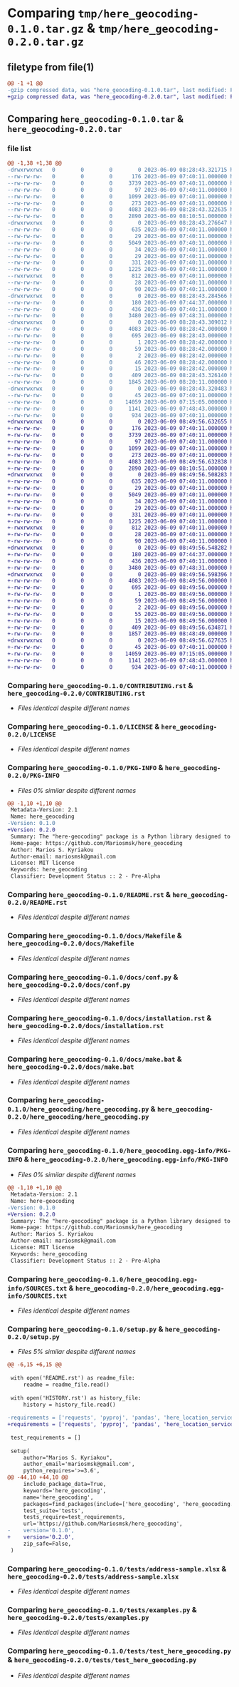 # Comparing `tmp/here_geocoding-0.1.0.tar.gz` & `tmp/here_geocoding-0.2.0.tar.gz`

## filetype from file(1)

```diff
@@ -1 +1 @@
-gzip compressed data, was "here_geocoding-0.1.0.tar", last modified: Fri Jun  9 08:28:43 2023, max compression
+gzip compressed data, was "here_geocoding-0.2.0.tar", last modified: Fri Jun  9 08:49:56 2023, max compression
```

## Comparing `here_geocoding-0.1.0.tar` & `here_geocoding-0.2.0.tar`

### file list

```diff
@@ -1,38 +1,38 @@
-drwxrwxrwx   0        0        0        0 2023-06-09 08:28:43.321715 here_geocoding-0.1.0/
--rw-rw-rw-   0        0        0      176 2023-06-09 07:40:11.000000 here_geocoding-0.1.0/AUTHORS.rst
--rw-rw-rw-   0        0        0     3739 2023-06-09 07:40:11.000000 here_geocoding-0.1.0/CONTRIBUTING.rst
--rw-rw-rw-   0        0        0       97 2023-06-09 07:40:11.000000 here_geocoding-0.1.0/HISTORY.rst
--rw-rw-rw-   0        0        0     1099 2023-06-09 07:40:11.000000 here_geocoding-0.1.0/LICENSE
--rw-rw-rw-   0        0        0      273 2023-06-09 07:40:11.000000 here_geocoding-0.1.0/MANIFEST.in
--rw-rw-rw-   0        0        0     4083 2023-06-09 08:28:43.322635 here_geocoding-0.1.0/PKG-INFO
--rw-rw-rw-   0        0        0     2890 2023-06-09 08:10:51.000000 here_geocoding-0.1.0/README.rst
-drwxrwxrwx   0        0        0        0 2023-06-09 08:28:43.276647 here_geocoding-0.1.0/docs/
--rw-rw-rw-   0        0        0      635 2023-06-09 07:40:11.000000 here_geocoding-0.1.0/docs/Makefile
--rw-rw-rw-   0        0        0       29 2023-06-09 07:40:11.000000 here_geocoding-0.1.0/docs/authors.rst
--rw-rw-rw-   0        0        0     5049 2023-06-09 07:40:11.000000 here_geocoding-0.1.0/docs/conf.py
--rw-rw-rw-   0        0        0       34 2023-06-09 07:40:11.000000 here_geocoding-0.1.0/docs/contributing.rst
--rw-rw-rw-   0        0        0       29 2023-06-09 07:40:11.000000 here_geocoding-0.1.0/docs/history.rst
--rw-rw-rw-   0        0        0      331 2023-06-09 07:40:11.000000 here_geocoding-0.1.0/docs/index.rst
--rw-rw-rw-   0        0        0     1225 2023-06-09 07:40:11.000000 here_geocoding-0.1.0/docs/installation.rst
--rwxrwxrwx   0        0        0      812 2023-06-09 07:40:11.000000 here_geocoding-0.1.0/docs/make.bat
--rw-rw-rw-   0        0        0       28 2023-06-09 07:40:11.000000 here_geocoding-0.1.0/docs/readme.rst
--rw-rw-rw-   0        0        0       90 2023-06-09 07:40:11.000000 here_geocoding-0.1.0/docs/usage.rst
-drwxrwxrwx   0        0        0        0 2023-06-09 08:28:43.284566 here_geocoding-0.1.0/here_geocoding/
--rw-rw-rw-   0        0        0      180 2023-06-09 07:44:37.000000 here_geocoding-0.1.0/here_geocoding/__init__.py
--rw-rw-rw-   0        0        0      436 2023-06-09 07:40:11.000000 here_geocoding-0.1.0/here_geocoding/cli.py
--rw-rw-rw-   0        0        0     3480 2023-06-09 07:48:31.000000 here_geocoding-0.1.0/here_geocoding/here_geocoding.py
-drwxrwxrwx   0        0        0        0 2023-06-09 08:28:43.309012 here_geocoding-0.1.0/here_geocoding.egg-info/
--rw-rw-rw-   0        0        0     4083 2023-06-09 08:28:42.000000 here_geocoding-0.1.0/here_geocoding.egg-info/PKG-INFO
--rw-rw-rw-   0        0        0      695 2023-06-09 08:28:43.000000 here_geocoding-0.1.0/here_geocoding.egg-info/SOURCES.txt
--rw-rw-rw-   0        0        0        1 2023-06-09 08:28:42.000000 here_geocoding-0.1.0/here_geocoding.egg-info/dependency_links.txt
--rw-rw-rw-   0        0        0       59 2023-06-09 08:28:42.000000 here_geocoding-0.1.0/here_geocoding.egg-info/entry_points.txt
--rw-rw-rw-   0        0        0        2 2023-06-09 08:28:42.000000 here_geocoding-0.1.0/here_geocoding.egg-info/not-zip-safe
--rw-rw-rw-   0        0        0       46 2023-06-09 08:28:42.000000 here_geocoding-0.1.0/here_geocoding.egg-info/requires.txt
--rw-rw-rw-   0        0        0       15 2023-06-09 08:28:42.000000 here_geocoding-0.1.0/here_geocoding.egg-info/top_level.txt
--rw-rw-rw-   0        0        0      409 2023-06-09 08:28:43.326140 here_geocoding-0.1.0/setup.cfg
--rw-rw-rw-   0        0        0     1845 2023-06-09 08:20:11.000000 here_geocoding-0.1.0/setup.py
-drwxrwxrwx   0        0        0        0 2023-06-09 08:28:43.320483 here_geocoding-0.1.0/tests/
--rw-rw-rw-   0        0        0       45 2023-06-09 07:40:11.000000 here_geocoding-0.1.0/tests/__init__.py
--rw-rw-rw-   0        0        0    14059 2023-06-09 07:15:05.000000 here_geocoding-0.1.0/tests/address-sample.xlsx
--rw-rw-rw-   0        0        0     1141 2023-06-09 07:48:43.000000 here_geocoding-0.1.0/tests/examples.py
--rw-rw-rw-   0        0        0      934 2023-06-09 07:40:11.000000 here_geocoding-0.1.0/tests/test_here_geocoding.py
+drwxrwxrwx   0        0        0        0 2023-06-09 08:49:56.632655 here_geocoding-0.2.0/
+-rw-rw-rw-   0        0        0      176 2023-06-09 07:40:11.000000 here_geocoding-0.2.0/AUTHORS.rst
+-rw-rw-rw-   0        0        0     3739 2023-06-09 07:40:11.000000 here_geocoding-0.2.0/CONTRIBUTING.rst
+-rw-rw-rw-   0        0        0       97 2023-06-09 07:40:11.000000 here_geocoding-0.2.0/HISTORY.rst
+-rw-rw-rw-   0        0        0     1099 2023-06-09 07:40:11.000000 here_geocoding-0.2.0/LICENSE
+-rw-rw-rw-   0        0        0      273 2023-06-09 07:40:11.000000 here_geocoding-0.2.0/MANIFEST.in
+-rw-rw-rw-   0        0        0     4083 2023-06-09 08:49:56.632838 here_geocoding-0.2.0/PKG-INFO
+-rw-rw-rw-   0        0        0     2890 2023-06-09 08:10:51.000000 here_geocoding-0.2.0/README.rst
+drwxrwxrwx   0        0        0        0 2023-06-09 08:49:56.508283 here_geocoding-0.2.0/docs/
+-rw-rw-rw-   0        0        0      635 2023-06-09 07:40:11.000000 here_geocoding-0.2.0/docs/Makefile
+-rw-rw-rw-   0        0        0       29 2023-06-09 07:40:11.000000 here_geocoding-0.2.0/docs/authors.rst
+-rw-rw-rw-   0        0        0     5049 2023-06-09 07:40:11.000000 here_geocoding-0.2.0/docs/conf.py
+-rw-rw-rw-   0        0        0       34 2023-06-09 07:40:11.000000 here_geocoding-0.2.0/docs/contributing.rst
+-rw-rw-rw-   0        0        0       29 2023-06-09 07:40:11.000000 here_geocoding-0.2.0/docs/history.rst
+-rw-rw-rw-   0        0        0      331 2023-06-09 07:40:11.000000 here_geocoding-0.2.0/docs/index.rst
+-rw-rw-rw-   0        0        0     1225 2023-06-09 07:40:11.000000 here_geocoding-0.2.0/docs/installation.rst
+-rwxrwxrwx   0        0        0      812 2023-06-09 07:40:11.000000 here_geocoding-0.2.0/docs/make.bat
+-rw-rw-rw-   0        0        0       28 2023-06-09 07:40:11.000000 here_geocoding-0.2.0/docs/readme.rst
+-rw-rw-rw-   0        0        0       90 2023-06-09 07:40:11.000000 here_geocoding-0.2.0/docs/usage.rst
+drwxrwxrwx   0        0        0        0 2023-06-09 08:49:56.548282 here_geocoding-0.2.0/here_geocoding/
+-rw-rw-rw-   0        0        0      180 2023-06-09 07:44:37.000000 here_geocoding-0.2.0/here_geocoding/__init__.py
+-rw-rw-rw-   0        0        0      436 2023-06-09 07:40:11.000000 here_geocoding-0.2.0/here_geocoding/cli.py
+-rw-rw-rw-   0        0        0     3480 2023-06-09 07:48:31.000000 here_geocoding-0.2.0/here_geocoding/here_geocoding.py
+drwxrwxrwx   0        0        0        0 2023-06-09 08:49:56.598396 here_geocoding-0.2.0/here_geocoding.egg-info/
+-rw-rw-rw-   0        0        0     4083 2023-06-09 08:49:56.000000 here_geocoding-0.2.0/here_geocoding.egg-info/PKG-INFO
+-rw-rw-rw-   0        0        0      695 2023-06-09 08:49:56.000000 here_geocoding-0.2.0/here_geocoding.egg-info/SOURCES.txt
+-rw-rw-rw-   0        0        0        1 2023-06-09 08:49:56.000000 here_geocoding-0.2.0/here_geocoding.egg-info/dependency_links.txt
+-rw-rw-rw-   0        0        0       59 2023-06-09 08:49:56.000000 here_geocoding-0.2.0/here_geocoding.egg-info/entry_points.txt
+-rw-rw-rw-   0        0        0        2 2023-06-09 08:49:56.000000 here_geocoding-0.2.0/here_geocoding.egg-info/not-zip-safe
+-rw-rw-rw-   0        0        0       55 2023-06-09 08:49:56.000000 here_geocoding-0.2.0/here_geocoding.egg-info/requires.txt
+-rw-rw-rw-   0        0        0       15 2023-06-09 08:49:56.000000 here_geocoding-0.2.0/here_geocoding.egg-info/top_level.txt
+-rw-rw-rw-   0        0        0      409 2023-06-09 08:49:56.634871 here_geocoding-0.2.0/setup.cfg
+-rw-rw-rw-   0        0        0     1857 2023-06-09 08:48:49.000000 here_geocoding-0.2.0/setup.py
+drwxrwxrwx   0        0        0        0 2023-06-09 08:49:56.627635 here_geocoding-0.2.0/tests/
+-rw-rw-rw-   0        0        0       45 2023-06-09 07:40:11.000000 here_geocoding-0.2.0/tests/__init__.py
+-rw-rw-rw-   0        0        0    14059 2023-06-09 07:15:05.000000 here_geocoding-0.2.0/tests/address-sample.xlsx
+-rw-rw-rw-   0        0        0     1141 2023-06-09 07:48:43.000000 here_geocoding-0.2.0/tests/examples.py
+-rw-rw-rw-   0        0        0      934 2023-06-09 07:40:11.000000 here_geocoding-0.2.0/tests/test_here_geocoding.py
```

### Comparing `here_geocoding-0.1.0/CONTRIBUTING.rst` & `here_geocoding-0.2.0/CONTRIBUTING.rst`

 * *Files identical despite different names*

### Comparing `here_geocoding-0.1.0/LICENSE` & `here_geocoding-0.2.0/LICENSE`

 * *Files identical despite different names*

### Comparing `here_geocoding-0.1.0/PKG-INFO` & `here_geocoding-0.2.0/PKG-INFO`

 * *Files 0% similar despite different names*

```diff
@@ -1,10 +1,10 @@
 Metadata-Version: 2.1
 Name: here_geocoding
-Version: 0.1.0
+Version: 0.2.0
 Summary: The "here-geocoding" package is a Python library designed to streamline the process of converting addresses stored in an Excel (xlsx) file into latitude and longitude coordinates. It provides a convenient solution for geocoding large sets of addresses using the HERE geocoding service.
 Home-page: https://github.com/Mariosmsk/here_geocoding
 Author: Marios S. Kyriakou
 Author-email: mariosmsk@gmail.com
 License: MIT license
 Keywords: here_geocoding
 Classifier: Development Status :: 2 - Pre-Alpha
```

### Comparing `here_geocoding-0.1.0/README.rst` & `here_geocoding-0.2.0/README.rst`

 * *Files identical despite different names*

### Comparing `here_geocoding-0.1.0/docs/Makefile` & `here_geocoding-0.2.0/docs/Makefile`

 * *Files identical despite different names*

### Comparing `here_geocoding-0.1.0/docs/conf.py` & `here_geocoding-0.2.0/docs/conf.py`

 * *Files identical despite different names*

### Comparing `here_geocoding-0.1.0/docs/installation.rst` & `here_geocoding-0.2.0/docs/installation.rst`

 * *Files identical despite different names*

### Comparing `here_geocoding-0.1.0/docs/make.bat` & `here_geocoding-0.2.0/docs/make.bat`

 * *Files identical despite different names*

### Comparing `here_geocoding-0.1.0/here_geocoding/here_geocoding.py` & `here_geocoding-0.2.0/here_geocoding/here_geocoding.py`

 * *Files identical despite different names*

### Comparing `here_geocoding-0.1.0/here_geocoding.egg-info/PKG-INFO` & `here_geocoding-0.2.0/here_geocoding.egg-info/PKG-INFO`

 * *Files 0% similar despite different names*

```diff
@@ -1,10 +1,10 @@
 Metadata-Version: 2.1
 Name: here-geocoding
-Version: 0.1.0
+Version: 0.2.0
 Summary: The "here-geocoding" package is a Python library designed to streamline the process of converting addresses stored in an Excel (xlsx) file into latitude and longitude coordinates. It provides a convenient solution for geocoding large sets of addresses using the HERE geocoding service.
 Home-page: https://github.com/Mariosmsk/here_geocoding
 Author: Marios S. Kyriakou
 Author-email: mariosmsk@gmail.com
 License: MIT license
 Keywords: here_geocoding
 Classifier: Development Status :: 2 - Pre-Alpha
```

### Comparing `here_geocoding-0.1.0/here_geocoding.egg-info/SOURCES.txt` & `here_geocoding-0.2.0/here_geocoding.egg-info/SOURCES.txt`

 * *Files identical despite different names*

### Comparing `here_geocoding-0.1.0/setup.py` & `here_geocoding-0.2.0/setup.py`

 * *Files 5% similar despite different names*

```diff
@@ -6,15 +6,15 @@
 
 with open('README.rst') as readme_file:
     readme = readme_file.read()
 
 with open('HISTORY.rst') as history_file:
     history = history_file.read()
 
-requirements = ['requests', 'pyproj', 'pandas', 'here_location_services']
+requirements = ['requests', 'pyproj', 'pandas', 'here_location_services', 'openpyxl']
 
 test_requirements = []
 
 setup(
     author="Marios S. Kyriakou",
     author_email='mariosmsk@gmail.com',
     python_requires='>=3.6',
@@ -44,10 +44,10 @@
     include_package_data=True,
     keywords='here_geocoding',
     name='here_geocoding',
     packages=find_packages(include=['here_geocoding', 'here_geocoding.*']),
     test_suite='tests',
     tests_require=test_requirements,
     url='https://github.com/Mariosmsk/here_geocoding',
-    version='0.1.0',
+    version='0.2.0',
     zip_safe=False,
 )
```

### Comparing `here_geocoding-0.1.0/tests/address-sample.xlsx` & `here_geocoding-0.2.0/tests/address-sample.xlsx`

 * *Files identical despite different names*

### Comparing `here_geocoding-0.1.0/tests/examples.py` & `here_geocoding-0.2.0/tests/examples.py`

 * *Files identical despite different names*

### Comparing `here_geocoding-0.1.0/tests/test_here_geocoding.py` & `here_geocoding-0.2.0/tests/test_here_geocoding.py`

 * *Files identical despite different names*

